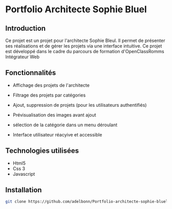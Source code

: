 # Portfolio Architecte Sophie Bluel

## Introduction

Ce projet est un projet pour l'architecte Sophie Bleul.
Il permet de présenter ses réalisations et de gérer les projets via une interface intuitive.
Ce projet est développé dans le cadre du parcours de formation d'OpenClassRomms Intégrateur Web

## Fonctionnalités

- Affichage des projets de l'architecte
- Filtrage des projets par catégories

- Ajout, suppression de projets (pour les utilisateurs authentifiés)
- Prévisualisation des images avant ajout
- sélection de la catégorie dans un menu déroulant 
- Interface utilisateur réacyive et accessible

## Technologies utilisées

- Html5
- Css  3
- Javascript

## Installation

```bash
git clone https://github.com/adelbonn/Portfolio-architecte-sophie-bluel.git



